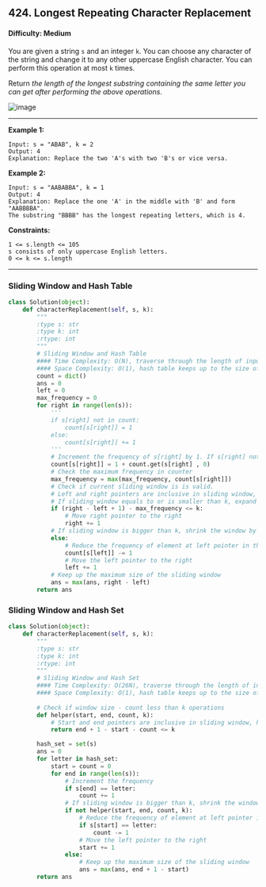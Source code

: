 ## 424. Longest Repeating Character Replacement

#### Difficulty: Medium

You are given a string ```s``` and an integer ```k```. You can choose any character of the string and change it to any other uppercase English character. You can perform this operation at most ```k``` times.

Return _the length of the longest substring containing the same letter you can get after performing the above operations_.

![image](https://user-images.githubusercontent.com/35042430/206975314-edafc2a7-b20c-46d2-9b86-d200c4036249.png)

---

__Example 1:__

```
Input: s = "ABAB", k = 2
Output: 4
Explanation: Replace the two 'A's with two 'B's or vice versa.
```

__Example 2:__
```
Input: s = "AABABBA", k = 1
Output: 4
Explanation: Replace the one 'A' in the middle with 'B' and form "AABBBBA".
The substring "BBBB" has the longest repeating letters, which is 4.
```

__Constraints:__
```
1 <= s.length <= 105
s consists of only uppercase English letters.
0 <= k <= s.length
```

---

### Sliding Window and Hash Table

```Python
class Solution(object):
    def characterReplacement(self, s, k):
        """
        :type s: str
        :type k: int
        :rtype: int
        """
        # Sliding Window and Hash Table
        #### Time Complexity: O(N), traverse through the length of input s
        #### Space Complexity: O(1), hash table keeps up to the size of 26 characters
        count = dict()
        ans = 0
        left = 0
        max_frequency = 0
        for right in range(len(s)):
            '''
            if s[right] not in count:
                count[s[right]] = 1
            else:
                count[s[right]] += 1
            '''
            # Increment the frequency of s[right] by 1. If s[right] not in count before, assign 0                        
            count[s[right]] = 1 + count.get(s[right] , 0) 
            # Check the maximum frequency in counter
            max_frequency = max(max_frequency, count[s[right]])
            # Check if current sliding window is is valid. 
            # Left and right pointers are inclusive in sliding window, hence the size of the window is right - left + 1
            # If sliding window equals to or is smaller than k, expand the window by shifting by incrementing the right pointer
            if (right - left + 1) - max_frequency <= k:
                # Move right pointer to the right
                right += 1
            # If sliding window is bigger than k, shrink the window by incrementing left pointer
            else:
                # Reduce the frequency of element at left pointer in the counter
                count[s[left]] -= 1
                # Move the left pointer to the right
                left += 1
            # Keep up the maximum size of the sliding window
            ans = max(ans, right - left)
        return ans
```

### Sliding Window and Hash Set


```Python
class Solution(object):
    def characterReplacement(self, s, k):
        """
        :type s: str
        :type k: int
        :rtype: int
        """
        # Sliding Window and Hash Set
        #### Time Complexity: O(26N), traverse through the length of input s while traversing through up to 26 alphabet characters
        #### Space Complexity: O(1), hash table keeps up to the size of 26 characters        
        
        # Check if window size - count less than k operations
        def helper(start, end, count, k):
            # Start and end pointers are inclusive in sliding window, hence the size of the window is end - start + 1
            return end + 1 - start - count <= k

        hash_set = set(s)
        ans = 0
        for letter in hash_set:
            start = count = 0
            for end in range(len(s)):
                # Increment the frequency
                if s[end] == letter:
                    count += 1
                # If sliding window is bigger than k, shrink the window by incrementing left pointer
                if not helper(start, end, count, k):
                    # Reduce the frequency of element at left pointer in the counter
                    if s[start] == letter:
                        count -= 1
                    # Move the left pointer to the right                        
                    start += 1
                else:
                    # Keep up the maximum size of the sliding window
                    ans = max(ans, end + 1 - start)
        return ans
```
